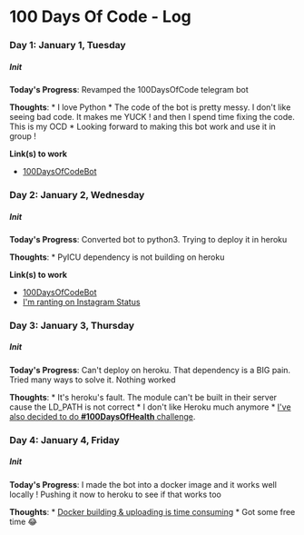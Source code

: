 # 100 Days Of Code - Log

### Day 1: January 1, Tuesday
##### Init

**Today's Progress**: Revamped the 100DaysOfCode telegram bot

**Thoughts**:
    * I love Python
    * The code of the bot is pretty messy. I don't like seeing bad code. It makes me YUCK ! and then I spend time fixing the code. This is my OCD
    * Looking forward to making this bot work and use it in group !

**Link(s) to work**
* [100DaysOfCodeBot](http://github.com/BEARlyDev/100DaysOfCodeBot)

### Day 2: January 2, Wednesday
##### Init

**Today's Progress**: Converted bot to python3. Trying to deploy it in heroku

**Thoughts**:
    * PyICU dependency is not building on heroku

**Link(s) to work**
* [100DaysOfCodeBot](http://github.com/BEARlyDev/100DaysOfCodeBot)
* [I'm ranting on Instagram Status](http://instagram.com/subins2000)

### Day 3: January 3, Thursday
##### Init

**Today's Progress**: Can't deploy on heroku. That dependency is a BIG pain. Tried many ways to solve it. Nothing worked

**Thoughts**:
    * It's heroku's fault. The module can't be built in their server cause the LD_PATH is not correct
    * I don't like Heroku much anymore
    * [I've also decided to do **#100DaysOfHealth** challenge](https://twitter.com/subins2000/status/1080897625417703424).

### Day 4: January 4, Friday
##### Init

**Today's Progress**: I made the bot into a docker image and it works well locally ! Pushing it now to heroku to see if that works too

**Thoughts**:
    * [Docker building & uploading is time consuming](https://knowyourmeme.com/memes/pablo-escobar-waiting)
    * Got some free time 😂
